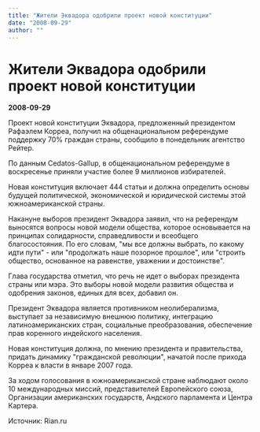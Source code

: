 ```yaml
---
title: "Жители Эквадора одобрили проект новой конституции"
date: "2008-09-29"
author: ""
---
```


# Жители Эквадора одобрили проект новой конституции

**2008-09-29** 

Проект новой конституции Эквадора, предложенный президентом Рафаэлем Корреа, получил на общенациональном референдуме поддержку 70% граждан страны, сообщило в понедельник агентство Рейтер.

По данным Cedatos-Gallup, в общенациональном референдуме в воскресенье приняли участие более 9 миллионов избирателей.

Новая конституция включает 444 статьи и должна определить основы будущей политической, экономической и юридической системы этой южноамериканской страны.

Накануне выборов президент Эквадора заявил, что на референдум выносятся вопросы новой модели общества, которое основывается на принципах солидарности, справедливости и всеобщего благосостояния. По его словам, "мы все должны выбрать, по какому идти пути" - или "продолжать наше позорное прошлое", или "строить общество, основанное на равенстве, уважении и достоинстве".

Глава государства отметил, что речь не идет о выборах президента страны или мэра. Это выборы новой модели развития общества и одобрения законов, единых для всех, добавил он.

Президент Эквадора является противником неолиберализма, выступает за независимую внешнюю политику, интеграцию латиноамериканских стран, социальные преобразования, обеспечение прав коренного индейского населения.

Новая конституция должна, по мнению президента и правительства, придать динамику "гражданской революции", начатой после прихода Корреа к власти в январе 2007 года.

За ходом голосования в южноамериканской стране наблюдают около 10 международных миссий, представителей Европейского союза, Организации американских государств, Андского парламента и Центра Картера.

Источник: Rian.ru